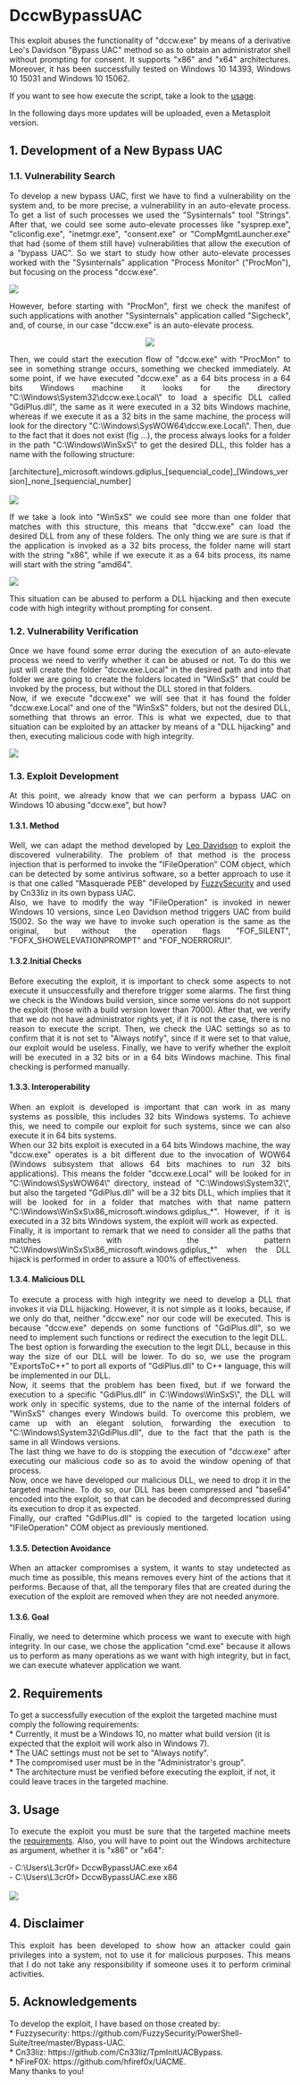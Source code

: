 <h1>DccwBypassUAC</h1>
<p align="justify">This exploit abuses the functionality of "dccw.exe" by means of a derivative Leo's Davidson "Bypass UAC" method so as to obtain an administrator shell without prompting for consent. It supports "x86" and "x64" architectures. Moreover, it has been successfully tested on Windows 10 14393, Windows 10 15031 and Windows 10 15062.

If you want to see how execute the script, take a look to the <a href="https://github.com/L3cr0f/DccwBypassUAC#3-usage">usage</a>.</p>

In the following days more updates will be uploaded, even a Metasploit version.
<br>
<h2>1. Development of a New Bypass UAC</h2>
<h3>1.1. Vulnerability Search</h3>
<p align="justify">To develop a new bypass UAC, first we have to find a vulnerability on the system and, to be more precise, a vulnerability in an auto-elevate process. To get a list of such processes we used the "Sysinternals" tool "Strings". After that, we could see some auto-elevate processes like "sysprep.exe", "cliconfig.exe", "inetmgr.exe", "consent.exe" or "CompMgmtLauncher.exe" that had (some of them still have) vulnerabilities that allow the execution of a "bypass UAC". So we start to study how other auto-elevate processes worked with the "Sysinternals" application "Process Monitor" ("ProcMon"), but focusing on the process "dccw.exe".</p>

<img src="https://github.com/L3cr0f/DccwBypassUAC/blob/release/Pictures/AutoElevate_Processes.png">

<p align="justify">However, before starting with "ProcMon", first we check the manifest of such applications with another "Sysinternals" application called "Sigcheck", and, of course, in our case "dccw.exe" is an auto-elevate process.</p>

<p align="center">

<img src="https://github.com/L3cr0f/DccwBypassUAC/blob/release/Pictures/autoElevation_confirmed.png">

</p>
<p align="justify">Then, we could start the execution flow of "dccw.exe" with "ProcMon" to see in something strange occurs, something we checked immediately. At some point, if we have executed "dccw.exe" as a 64 bits process in a 64 bits Windows machine it looks for the directory "C:\Windows\System32\dccw.exe.Local\" to load a specific DLL called "GdiPlus.dll", the same as it were executed in a 32 bits Windows machine, whereas if we execute it as a 32 bits in the same machine, the process will look for the directory "C:\Windows\SysWOW64\dccw.exe.Local\". Then, due to the fact that it does not exist (fig …), the process always looks for a folder in the path "C:\Windows\WinSxS\" to get the desired DLL, this folder has a name with the following structure:</p>
[architecture]_microsoft.windows.gdiplus_[sequencial_code]_[Windows_version]_none_[sequencial_number]<br>
<br>

<img src="https://github.com/L3cr0f/DccwBypassUAC/blob/release/Pictures/dccw_dotLocal_notFound.png">


<p align="justify">If we take a look into "WinSxS" we could see more than one folder that matches with this structure, this means that "dccw.exe" can load the desired DLL from any of these folders. The only thing we are sure is that if the application is invoked as a 32 bits process, the folder name will start with the string "x86", while if we execute it as a 64 bits process, its name will start with the string "amd64".</p>

<img src="https://github.com/L3cr0f/DccwBypassUAC/blob/release/Pictures/gdiplus_folders.png">

<p align="justify">This situation can be abused to perform a DLL hijacking and then execute code with high integrity without prompting for consent.</p>

<h3>1.2. Vulnerability Verification</h3>
<p align="justify">Once we have found some error during the execution of an auto-elevate process we need to verify whether it can be abused or not. To do this we just will create the folder "dccw.exe.Local" in the desired path and into that folder we are going to create the folders located in "WinSxS" that could be invoked by the process, but without the DLL stored in that folders.<br>
Now, if we execute "dccw.exe" we will see that it has found the folder "dccw.exe.Local" and one of the "WinSxS" folders, but not the desired DLL, something that throws an error. This is what we expected, due to that situation can be exploited by an attacker by means of a "DLL hijacking" and then, executing malicious code with high integrity.</p>

<img src="https://github.com/L3cr0f/DccwBypassUAC/blob/release/Pictures/dccw_vuln_checking.png">

<h3>1.3. Exploit Development</h3>
<p align="justify">At this point, we already know that we can perform a bypass UAC on Windows 10 abusing "dccw.exe", but how?</p>

<h4>1.3.1. Method</h4>
<p align="justify">Well, we can adapt the method developed by <a href="https://www.pretentiousname.com/misc/win7_uac_whitelist2.html" target="_blank">Leo Davidson</a> to exploit the discovered vulnerability. The problem of that method is the process injection that is performed to invoke the "IFileOperation" COM object, which can be detected by some antivirus software, so a better approach to use it is that one called "Masquerade PEB" developed by <a href="https://www.fuzzysecurity.com/tutorials/27.html" target="_blank">FuzzySecurity</a> and used by Cn33liz in its own bypass UAC.<br>
Also, we have to modify the way "IFileOperation" is invoked in newer Windows 10 versions, since Leo Davidson method triggers UAC from build 15002. So the way we have to invoke such operation is the same as the original, but without the operation flags "FOF_SILENT", "FOFX_SHOWELEVATIONPROMPT" and "FOF_NOERRORUI".</p>

<h4>1.3.2.Initial Checks</h4>
<p align="justify">Before executing the exploit, it is important to check some aspects to not execute it unsuccessfully and therefore trigger some alarms. The first thing we check is the Windows build version, since some versions do not support the exploit (those with a build version lower than 7000). After that, we verify that we do not have administrator rights yet, if it is not the case, there is no reason to execute the script. Then, we check the UAC settings so as to confirm that it is not set to "Always notify", since if it were set to that value, our exploit would be useless. Finally, we have to verify whether the exploit will be executed in a 32 bits or in a 64 bits Windows machine. This final checking is performed manually.</p>

<h4>1.3.3. Interoperability</h4>
<p align="justify">When an exploit is developed is important that can work in as many systems as possible, this includes 32 bits Windows systems. To achieve this, we need to compile our exploit for such systems, since we can also execute it in 64 bits systems.<br>
When our 32 bits exploit is executed in a 64 bits Windows machine, the way "dccw.exe" operates is a bit different due to the invocation of WOW64 (Windows subsystem that allows 64 bits machines to run 32 bits applications). This means the folder "dccw.exe.Local" will be looked for in "C:\Windows\SysWOW64\" directory, instead of "C:\Windows\System32\", but also the targeted "GdiPlus.dll" will be a 32 bits DLL, which implies that it will be looked for in a folder that matches with that name pattern "C:\Windows\WinSxS\x86_microsoft.windows.gdiplus_*". However, if it is executed in a 32 bits Windows system, the exploit will work as expected.<br>
Finally, it is important to remark that we need to consider all the paths that matches with the pattern "C:\Windows\WinSxS\x86_microsoft.windows.gdiplus_*" when the DLL hijack is performed in order to assure a 100% of effectiveness.</p>

<h4>1.3.4. Malicious DLL</h4>
<p align="justify">To execute a process with high integrity we need to develop a DLL that invokes it via DLL hijacking. However, it is not simple as it looks, because, if we only do that, neither "dccw.exe" nor our code will be executed. This is because "dccw.exe" depends on some functions of "GdiPlus.dll", so we need to implement such functions or redirect the execution to the legit DLL.<br>
The best option is forwarding the execution to the legit DLL, because in this way the size of our DLL will be lower. To do so, we use the program "ExportsToC++" to port all exports of "GdiPlus.dll" to C++ language, this will be implemented in our DLL.<br>
Now, it seems that the problem has been fixed, but if we forward the execution to a specific "GdiPlus.dll" in C:\Windows\WinSxS\", the DLL will work only in specific systems, due to the name of the internal folders of "WinSxS" changes every Windows build. To overcome this problem, we came up with an elegant solution, forwarding the execution to "C:\Windows\System32\GdiPlus.dll", due to the fact that the path is the same in all Windows versions.<br>
The last thing we have to do is stopping the execution of "dccw.exe" after executing our malicious code so as to avoid the window opening of that process.<br>
Now, once we have developed our malicious DLL, we need to drop it in the targeted machine. To do so, our DLL has been compressed and "base64" encoded into the exploit, so that can be decoded and decompressed during its execution to drop it as expected.<br>
Finally, our crafted "GdiPlus.dll" is copied to the targeted location using "IFileOperation" COM object as previously mentioned.</p>

<h4>1.3.5. Detection Avoidance</h4>
<p align="justify">When an attacker compromises a system, it wants to stay undetected as much time as possible, this means removes every hint of the actions that it performs. Because of that, all the temporary files that are created during the execution of the exploit are removed when they are not needed anymore.</p>

<h4>1.3.6. Goal</h4>
<p align="justify">Finally, we need to determine which process we want to execute with high integrity. In our case, we chose the application "cmd.exe" because it allows us to perform as many operations as we want with high integrity, but in fact, we can execute whatever application we want.</p>

<h2>2. Requirements</h2>
To get a successfully execution of the exploit the targeted machine must comply the following requirements:<br>
		* Currently, it must be a Windows 10, no matter what build version (it is expected that the exploit will work also in Windows 7).<br>
		* The UAC settings must not be set to "Always notify".<br>
		* The compromised user must be in the "Administrator's group".<br>
		* The architecture must be verified before executing the exploit, if not, it could leave traces in the targeted machine.

<h2>3. Usage</h2>
<p align="justify">To execute the exploit you must be sure that the targeted machine meets the <a href="https://github.com/L3cr0f/DccwBypassUAC#2-requirements">requirements</a>. Also, you will have to point out the Windows architecture as argument, whether it is "x86" or "x64":</p>
		- C:\Users\L3cr0f> DccwBypassUAC.exe x64<br>
		- C:\Users\L3cr0f> DccwBypassUAC.exe x86<br>
<br>

<img src="https://github.com/L3cr0f/DccwBypassUAC/blob/release/Pictures/bypass_executed.png">

<h2>4. Disclaimer</h2>
<p align="justify">This exploit has been developed to show how an attacker could gain privileges into a system, not to use it for malicious purposes. This means that I do not take any responsibility if someone uses it to perform criminal activities.</p>

<h2>5. Acknowledgements</h2>
To develop the exploit, I have based on those created by:<br>
		* Fuzzysecurity: https://github.com/FuzzySecurity/PowerShell-Suite/tree/master/Bypass-UAC.<br>
		* Cn33liz: https://github.com/Cn33liz/TpmInitUACBypass.<br>
		* hFireF0X: https://github.com/hfiref0x/UACME.<br>
Many thanks to you!